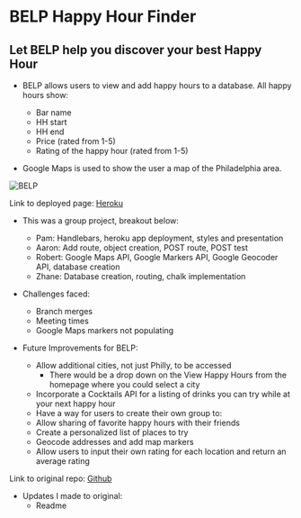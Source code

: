 # BELP Happy Hour Finder
## Let BELP help you discover your best Happy Hour

* BELP allows users to view and add happy hours to a database.  All happy hours show:
    * Bar name
    * HH start
    * HH end
    * Price (rated from 1-5)
    * Rating of the happy hour (rated from 1-5)

* Google Maps is used to show the user a map of the Philadelphia area.

![BELP]()

Link to deployed page: [Heroku](https://quiet-cove-42633.herokuapp.com/)

* This was a group project, breakout below:
    * Pam: Handlebars, heroku app deployment, styles and presentation
    * Aaron: Add route, object creation, POST route, POST test
    * Robert: Google Maps API, Google Markers API, Google Geocoder API, database creation
    * Zhane: Database creation, routing, chalk implementation

* Challenges faced:
    * Branch merges
    * Meeting times
    * Google Maps markers not populating

* Future Improvements for BELP:
    * Allow additional cities, not just Philly, to be accessed
        * There would be a drop down on the View Happy Hours from the homepage where you could select a city
    * Incorporate a Cocktails API for a listing of drinks you can try while at your next happy hour
    * Have a way for users to create their own group to:
    * Allow sharing of favorite happy hours with their friends
    * Create a personalized list of places to try
    * Geocode addresses and add map markers
    * Allow users to input their own rating for each location and return an average rating

Link to original repo: [Github](https://github.com/pamelatholan/Project-2)

* Updates I made to original:
    * Readme